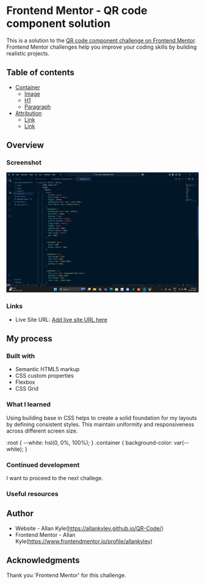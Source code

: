 # Frontend Mentor - QR code component solution

This is a solution to the [QR code component challenge on Frontend Mentor](https://www.frontendmentor.io/challenges/qr-code-component-iux_sIO_H). Frontend Mentor challenges help you improve your coding skills by building realistic projects. 

## Table of contents

- [Container](.container)
  - [Image](image)
  - [H1](h1)
  - [Paragraph](p)
- [Attribution](.attribution)
  - [Link](li)
  - [Link](li)

## Overview

### Screenshot

![](./images/Screenshot%202025-03-23%20014147.png)

### Links

- Live Site URL: [Add live site URL here](https://allankylev.github.io/QR-Code/)

## My process

### Built with

- Semantic HTML5 markup
- CSS custom properties
- Flexbox
- CSS Grid

### What I learned

Using building base in CSS helps to create a solid foundation for my layouts by defining consistent styles. This maintain uniformity and responsiveness across different screen size. 

:root {
  --white: hsl(0, 0%, 100%);
}
.container {
  background-color: var(--white);
}

### Continued development

I want to proceed to the next challege.

### Useful resources

## Author

- Website - Allan Kyle(https://allankylev.github.io/QR-Code/)
- Frontend Mentor - Allan Kyle(https://www.frontendmentor.io/profile/allankylev)

## Acknowledgments

Thank you 'Frontend Mentor' for this challenge.

